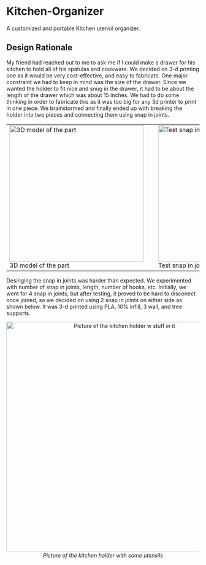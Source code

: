 # Kitchen-Organizer
A customized and portable Kitchen utensil organizer.

## Design Rationale
My friend had reached out to me to ask me if I could make a drawer for his kitchen to hold all of his spatulas and cookware. We decided on 3-d printing one as
it would be very cost-effective, and easy to fabricate. 
One major constraint we had to keep in mind was the size of the drawer. Since we wanted the holder to fit nice and snug in the drawer, it had to be about the length 
of the drawer which was about 15 inches. We had to do some thinking in order to fabricate this as it was too big for any 3d printer to print in one piece. We brainstormed
and finally ended up with breaking the holder into two pieces and connecting them using snap in joints.

<table align="center">
  <tr>
    <td style="padding-right: 30px;">
      <img src="https://github.com/user-attachments/assets/f4ceb509-6624-4ceb-8221-fc4f11072648" width="350" height="355" alt="3D model of the part">
      <br>
      <span>3D model of the part</span>
    </td>
    <td style="padding-right: 30px;">
<img src="https://github.com/user-attachments/assets/f2725be6-d082-4d67-b092-01e3154ca345" width="250" height="355" alt="Test snap in joints">
      <br>
      <span>Test snap in joints</span>
    </td>
    <td>
      <img src="https://github.com/user-attachments/assets/aa08e0c5-3991-407d-ae7c-c30d8af153a7" width="300" height="355" alt="Kitchen holder in use">
      <br>
      <span>Kitchen holder in use</span>
    </td>
  </tr>
</table>

Desinging the snap in joints was harder than expected. We experimented with number of snap in joints, length, number of hooks, etc. Initially, we went for 4 snap in
joints, but after testing, it proved to be hard to disconect once joined, so we decided on using 2 snap in joints on either side as shown below. It was 3-d printed using PLA, 
10% infill, 3 wall, and tree supports. 

<p align="center">
  <img src="https://github.com/user-attachments/assets/2ec9b0e2-435e-499c-b8ae-dea054c0b0ad" alt="Picture of the kitchen holder w stuff in it" width="600"/>
  <br/>
  <em>Picture of the kitchen holder with some utensils</em>
</p>
